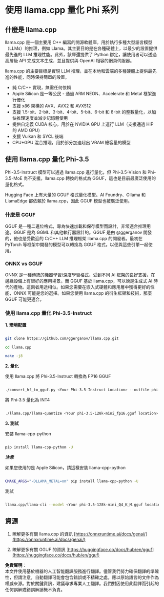 # **使用 llama.cpp 量化 Phi 系列**

## **什麼是 llama.cpp**

llama.cpp 是一個主要用 C++ 編寫的開源軟體庫，用於執行多種大型語言模型（LLMs）的推理，例如 Llama。其主要目的是在各種硬體上，以最少的設置提供最先進的 LLM 推理性能。此外，該庫還提供了 Python 綁定，讓使用者可以透過高層級 API 完成文本生成，並且提供與 OpenAI 相容的網頁伺服器。

llama.cpp 的主要目標是實現 LLM 推理，並在本地和雲端的多種硬體上提供最先進的性能，同時保持簡單的設置。

- 純 C/C++ 實現，無需任何依賴
- Apple Silicon 是一等公民 - 通過 ARM NEON、Accelerate 和 Metal 框架進行優化
- 支援 x86 架構的 AVX、AVX2 和 AVX512
- 支援 1.5-bit、2-bit、3-bit、4-bit、5-bit、6-bit 和 8-bit 的整數量化，以加快推理速度並減少記憶體使用
- 提供自定義 CUDA 核心，用於在 NVIDIA GPU 上運行 LLM（支援通過 HIP 的 AMD GPU）
- 支援 Vulkan 和 SYCL 後端
- CPU+GPU 混合推理，用於部分加速超出 VRAM 總容量的模型

## **使用 llama.cpp 量化 Phi-3.5**

Phi-3.5-Instruct 模型可以通過 llama.cpp 進行量化，但 Phi-3.5-Vision 和 Phi-3.5-MoE 尚不支援。llama.cpp 轉換的格式為 GGUF，這也是目前最廣泛使用的量化格式。

Hugging Face 上有大量的 GGUF 格式量化模型。AI Foundry、Ollama 和 LlamaEdge 都依賴於 llama.cpp，因此 GGUF 模型也被廣泛使用。

### **什麼是 GGUF**

GGUF 是一種二進位格式，專為快速加載和保存模型而設計，非常適合推理用途。GGUF 是為 GGML 和其他執行器設計的。GGUF 是由 @ggerganov 開發的，他也是受歡迎的 C/C++ LLM 推理框架 llama.cpp 的開發者。最初在 PyTorch 等框架中開發的模型可以轉換為 GGUF 格式，以便與這些引擎一起使用。

### **ONNX vs GGUF**

ONNX 是一種傳統的機器學習/深度學習格式，受到不同 AI 框架的良好支援，在邊緣設備上有很好的應用場景。而 GGUF 基於 llama.cpp，可以說是生成式 AI 時代的產物。這兩者用途相似。如果您需要在嵌入式硬體和應用層中獲得更好的性能，ONNX 可能是您的選擇。如果您使用 llama.cpp 的衍生框架和技術，那麼 GGUF 可能更適合。

### **使用 llama.cpp 量化 Phi-3.5-Instruct**

**1. 環境配置**


```bash

git clone https://github.com/ggerganov/llama.cpp.git

cd llama.cpp

make -j8

```


**2. 量化**

使用 llama.cpp 將 Phi-3.5-Instruct 轉換為 FP16 GGUF


```bash

./convert_hf_to_gguf.py <Your Phi-3.5-Instruct Location> --outfile phi-3.5-128k-mini_fp16.gguf

```

將 Phi-3.5 量化為 INT4


```bash

./llama.cpp/llama-quantize <Your phi-3.5-128k-mini_fp16.gguf location> ./gguf/phi-3.5-128k-mini_Q4_K_M.gguf Q4_K_M

```


**3. 測試**

安裝 llama-cpp-python


```bash

pip install llama-cpp-python -U

```

***注意*** 

如果您使用的是 Apple Silicon，請這樣安裝 llama-cpp-python


```bash

CMAKE_ARGS="-DLLAMA_METAL=on" pip install llama-cpp-python -U

```

測試 


```bash

llama.cpp/llama-cli --model <Your phi-3.5-128k-mini_Q4_K_M.gguf location> --prompt "<|user|>\nCan you introduce .NET<|end|>\n<|assistant|>\n"  --gpu-layers 10

```



## **資源**

1. 瞭解更多有關 llama.cpp 的資訊 [https://onnxruntime.ai/docs/genai/](https://onnxruntime.ai/docs/genai/)

2. 瞭解更多有關 GGUF 的資訊 [https://huggingface.co/docs/hub/en/gguf](https://huggingface.co/docs/hub/en/gguf)

**免責聲明**：  
本文件使用基於機器的人工智能翻譯服務進行翻譯。儘管我們努力確保翻譯的準確性，但請注意，自動翻譯可能會包含錯誤或不精確之處。應以原始語言的文件作為權威來源。對於關鍵資訊，建議尋求專業人工翻譯。我們對因使用此翻譯而引起的任何誤解或錯誤解讀概不負責。